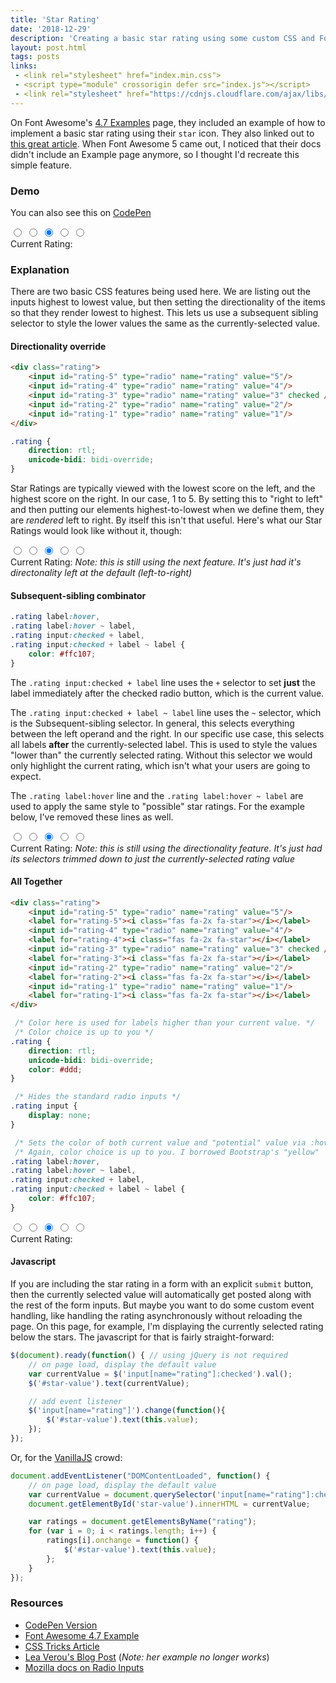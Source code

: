 ```yaml
---
title: 'Star Rating'
date: '2018-12-29'
description: 'Creating a basic star rating using some custom CSS and Font Awesome 5'
layout: post.html
tags: posts
links:
 - <link rel="stylesheet" href="index.min.css">
 - <script type="module" crossorigin defer src="index.js"></script>
 - <link rel="stylesheet" href="https://cdnjs.cloudflare.com/ajax/libs/font-awesome/6.5.1/css/all.min.css" integrity="sha512-DTOQO9RWCH3ppGqcWaEA1BIZOC6xxalwEsw9c2QQeAIftl+Vegovlnee1c9QX4TctnWMn13TZye+giMm8e2LwA==" crossorigin="anonymous" referrerpolicy="no-referrer" />
---
```


On Font Awesome's [4.7 Examples](https://fontawesome.com/v4.7.0/examples/) page, they included an example of how to implement a basic star rating using their `star` icon. They also linked out to [this great article](https://css-tricks.com/star-ratings/). When Font Awesome 5 came out, I noticed that their docs didn't include an Example page anymore, so I thought I'd recreate this simple feature.

### Demo

You can also see this on [CodePen](https://codepen.io/pezmotion/pen/RQERdm)

<div class="rating" id="example-one">
    <input id="example-one-5" type="radio" name="example-one" value="5"/><label for="example-one-5"><i class="fas fa-2x fa-star"></i></label>
    <input id="example-one-4" type="radio" name="example-one" value="4"/><label for="example-one-4"><i class="fas fa-2x fa-star"></i></label>
    <input id="example-one-3" type="radio" name="example-one" value="3" checked /><label for="example-one-3"><i class="fas fa-2x fa-star"></i></label>
    <input id="example-one-2" type="radio" name="example-one" value="2"/><label for="example-one-2"><i class="fas fa-2x fa-star"></i></label>
    <input id="example-one-1" type="radio" name="example-one" value="1"/><label for="example-one-1"><i class="fas fa-2x fa-star"></i></label>
</div>
<div>
    Current Rating: <span id="example-one-value"></span>
</div>

### Explanation
There are two basic CSS features being used here. We are listing out the inputs highest to lowest value, but then setting the directionality of the items so that they render lowest to highest. This lets us use a subsequent sibling selector to style the lower values the same as the currently-selected value.

#### Directionality override
```html
<div class="rating">
    <input id="rating-5" type="radio" name="rating" value="5"/>
    <input id="rating-4" type="radio" name="rating" value="4"/>
    <input id="rating-3" type="radio" name="rating" value="3" checked />
    <input id="rating-2" type="radio" name="rating" value="2"/>
    <input id="rating-1" type="radio" name="rating" value="1"/>
</div>
```

```css
.rating {
    direction: rtl;
    unicode-bidi: bidi-override;
}
```

Star Ratings are typically viewed with the lowest score on the left, and the highest score on the right. In our case, 1 to 5. By setting this to "right to left" and then putting our elements highest-to-lowest when we define them, they are *rendered* left to right. By itself this isn't that useful. Here's what our Star Ratings would look like without it, though:

<div class="rating-ltr" id="example-two">
    <input id="example-two-5" type="radio" name="example-two" value="5"/><label for="example-two-5"><i class="fas fa-2x fa-star"></i></label>
    <input id="example-two-4" type="radio" name="example-two" value="4"/><label for="example-two-4"><i class="fas fa-2x fa-star"></i></label>
    <input id="example-two-3" type="radio" name="example-two" value="3" checked /><label for="example-two-3"><i class="fas fa-2x fa-star"></i></label>
    <input id="example-two-2" type="radio" name="example-two" value="2"/><label for="example-two-2"><i class="fas fa-2x fa-star"></i></label>
    <input id="example-two-1" type="radio" name="example-two" value="1"/><label for="example-two-1"><i class="fas fa-2x fa-star"></i></label>
</div>
<div>
    Current Rating: <span id="example-two-value"></span>
    <span class="text-muted"><em>Note: this is still using the next feature. It's just had it's directonality left at the default (left-to-right)</em></span>
</div>

#### Subsequent-sibling combinator
```css
.rating label:hover,
.rating label:hover ~ label,
.rating input:checked + label,
.rating input:checked + label ~ label {
    color: #ffc107;
}
```

The `.rating input:checked + label` line uses the `+` selector to set **just** the label immediately after the checked radio button, which is the current value.

The `.rating input:checked + label ~ label` line uses the `~` selector, which is the Subsequent-sibling selector. In general, this selects everything between the left operand and the right. In our specific use case, this selects all labels **after** the currently-selected label. This is used to style the values "lower than" the currently selected rating. Without this selector we would only highlight the current rating, which isn't what your users are going to expect.

The `.rating label:hover` line and the `.rating label:hover ~ label` are used to apply the same style to "possible" star ratings. For the example below, I've removed these lines as well.

<div class="rating-single" id="example-three">
    <input id="example-three-5" type="radio" name="example-three" value="5"/><label for="example-three-5"><i class="fas fa-2x fa-star"></i></label>
    <input id="example-three-4" type="radio" name="example-three" value="4"/><label for="example-three-4"><i class="fas fa-2x fa-star"></i></label>
    <input id="example-three-3" type="radio" name="example-three" value="3" checked /><label for="example-three-3"><i class="fas fa-2x fa-star"></i></label>
    <input id="example-three-2" type="radio" name="example-three" value="2"/><label for="example-three-2"><i class="fas fa-2x fa-star"></i></label>
    <input id="example-three-1" type="radio" name="example-three" value="1"/><label for="example-three-1"><i class="fas fa-2x fa-star"></i></label>
</div>
<div>
    Current Rating: <span id="example-three-value"></span>
    <span class="text-muted"><em>Note: this is still using the directionality feature. It's just had its selectors trimmed down to just the currently-selected rating value</em></span>
</div>

#### All Together
```html
<div class="rating">
    <input id="rating-5" type="radio" name="rating" value="5"/>
    <label for="rating-5"><i class="fas fa-2x fa-star"></i></label>
    <input id="rating-4" type="radio" name="rating" value="4"/>
    <label for="rating-4"><i class="fas fa-2x fa-star"></i></label>
    <input id="rating-3" type="radio" name="rating" value="3" checked />
    <label for="rating-3"><i class="fas fa-2x fa-star"></i></label>
    <input id="rating-2" type="radio" name="rating" value="2"/>
    <label for="rating-2"><i class="fas fa-2x fa-star"></i></label>
    <input id="rating-1" type="radio" name="rating" value="1"/>
    <label for="rating-1"><i class="fas fa-2x fa-star"></i></label>
</div>
```

```css
 /* Color here is used for labels higher than your current value. */
 /* Color choice is up to you */
.rating {
    direction: rtl;
    unicode-bidi: bidi-override;
    color: #ddd;
}

 /* Hides the standard radio inputs */
.rating input {
    display: none;
}

 /* Sets the color of both current value and "potential" value via :hover */
 /* Again, color choice is up to you. I borrowed Bootstrap's "yellow"     */
.rating label:hover,
.rating label:hover ~ label,
.rating input:checked + label,
.rating input:checked + label ~ label {
    color: #ffc107;
}
```

<div class="rating" id="example-four">
    <input id="example-four-5" type="radio" name="example-four" value="5"/><label for="example-four-5"><i class="fas fa-2x fa-star"></i></label>
    <input id="example-four-4" type="radio" name="example-four" value="4"/><label for="example-four-4"><i class="fas fa-2x fa-star"></i></label>
    <input id="example-four-3" type="radio" name="example-four" value="3" checked /><label for="example-four-3"><i class="fas fa-2x fa-star"></i></label>
    <input id="example-four-2" type="radio" name="example-four" value="2"/><label for="example-four-2"><i class="fas fa-2x fa-star"></i></label>
    <input id="example-four-1" type="radio" name="example-four" value="1"/><label for="example-four-1"><i class="fas fa-2x fa-star"></i></label>
</div>
<div>
    Current Rating: <span id="example-four-value"></span>
</div>

#### Javascript
If you are including the star rating in a form with an explicit `submit` button, then the currently selected value will automatically get posted along with the rest of the form inputs.  But maybe you want to do some custom event handling, like handling the rating asynchronously without reloading the page. On this page, for example, I'm displaying the currently selected rating below the stars. The javascript for that is fairly straight-forward:

```javascript
$(document).ready(function() { // using jQuery is not required
    // on page load, display the default value
    var currentValue = $('input[name="rating"]:checked').val();
    $('#star-value').text(currentValue);

    // add event listener 
    $('input[name="rating"]').change(function(){
        $('#star-value').text(this.value);
    });
});
```

Or, for the [VanillaJS](http://vanilla-js.com/) crowd:
```javascript
document.addEventListener("DOMContentLoaded", function() {
    // on page load, display the default value
    var currentValue = document.querySelector('input[name="rating"]:checked').value;
    document.getElementById('star-value').innerHTML = currentValue;

    var ratings = document.getElementsByName("rating");
    for (var i = 0; i < ratings.length; i++) {
        ratings[i].onchange = function() {
            $('#star-value').text(this.value);
        };
    }
});
```

### Resources
* [CodePen Version](https://codepen.io/pezmotion/pen/RQERdm)
* [Font Awesome 4.7 Example](https://fontawesome.com/v4.7.0/examples/#custom)
* [CSS Tricks Article](https://css-tricks.com/star-ratings/)
* [Lea Verou's Blog Post](http://lea.verou.me/2011/08/accessible-star-rating-widget-with-pure-css/) (*Note: her example no longer works*)
* [Mozilla docs on Radio Inputs](https://developer.mozilla.org/en-US/docs/Web/HTML/Element/input/radio)
